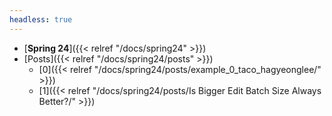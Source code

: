 ```yaml
---
headless: true
---
```


- [**Spring 24**]({{< relref "/docs/spring24" >}})
- [Posts]({{< relref "/docs/spring24/posts" >}})
  - [0]({{< relref "/docs/spring24/posts/example_0_taco_hagyeonglee/" >}})
  - [1]({{< relref "/docs/spring24/posts/Is Bigger Edit Batch Size Always Better?/" >}})
  
